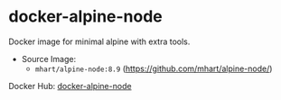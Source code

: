# docker-alpine-node

Docker image for minimal alpine with extra tools.

* Source Image:
  * ```mhart/alpine-node:8.9``` (https://github.com/mhart/alpine-node/)

Docker Hub: [docker-alpine-node](https://hub.docker.com/r/chiahan1123/docker-alpine-node/)
